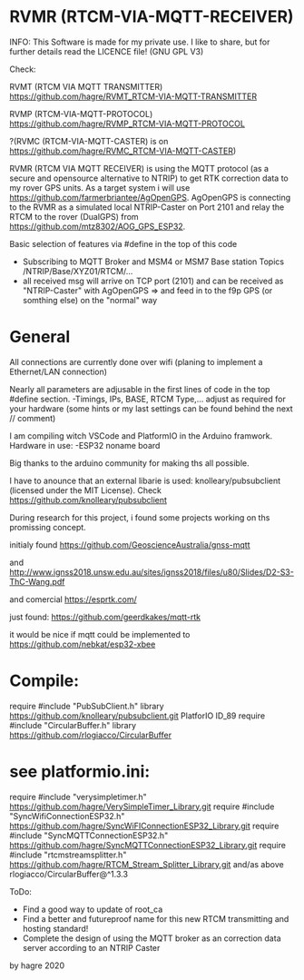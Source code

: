 # RVMR (RTCM-VIA-MQTT-RECEIVER)
INFO: This Software is made for my private use. I like to share, but for further details read the LICENCE file! (GNU GPL V3)

Check:  

RVMT (RTCM VIA MQTT TRANSMITTER) https://github.com/hagre/RVMT_RTCM-VIA-MQTT-TRANSMITTER

RVMP (RTCM-VIA-MQTT-PROTOCOL) https://github.com/hagre/RVMP_RTCM-VIA-MQTT-PROTOCOL 

?(RVMC (RTCM-VIA-MQTT-CASTER) is on https://github.com/hagre/RVMC_RTCM-VIA-MQTT-CASTER)

RVMR (RTCM VIA MQTT RECEIVER) is using the MQTT protocol (as a secure and opensource alternative to NTRIP) to get RTK correction data to my rover GPS units.
As a target system i will use https://github.com/farmerbriantee/AgOpenGPS. AgOpenGPS is connecting to the RVMR as a simulated local NTRIP-Caster on Port 2101 and relay the RTCM to the rover (DualGPS) from https://github.com/mtz8302/AOG_GPS_ESP32.


Basic selection of features via #define in the top of this code

* Subscribing to MQTT Broker and MSM4 or MSM7 Base station Topics /NTRIP/Base/XYZ01/RTCM/...
* all received msg will arrive on TCP port (2101) and can be received as "NTRIP-Caster" with AgOpenGPS => and feed in to the f9p GPS (or somthing else) on the "normal" way

# General
All connections are currently done over wifi (planing to implement a Ethernet/LAN connection)

Nearly all parameters are adjusable in the first lines of code in the top #define section.
-Timings, IPs, BASE, RTCM Type,... adjust as required for your hardware (some hints or my last settings can be found behind the next // comment)

I am compiling witch VSCode and PlatformIO in the Arduino framwork.
Hardware in use:
-ESP32 noname board

Big thanks to the arduino community for making ths all possible.

I have to anounce that an external libarie is used: 
knolleary/pubsubclient  (licensed under the MIT License). 
Check https://github.com/knolleary/pubsubclient

During research for this project, i found some projects working on ths promissing concept.

initialy found
https://github.com/GeoscienceAustralia/gnss-mqtt

and
http://www.ignss2018.unsw.edu.au/sites/ignss2018/files/u80/Slides/D2-S3-ThC-Wang.pdf

and comercial
https://esprtk.com/

just found:
https://github.com/geerdkakes/mqtt-rtk

it would be nice if mqtt could be implemented to
https://github.com/nebkat/esp32-xbee 


# Compile:

require #include "PubSubClient.h" library https://github.com/knolleary/pubsubclient.git PlatforIO ID_89
require #include "CircularBuffer.h" library https://github.com/rlogiacco/CircularBuffer 

# see platformio.ini:

require #include "verysimpletimer.h"  https://github.com/hagre/VerySimpleTimer_Library.git
require #include "SyncWifiConnectionESP32.h"  https://github.com/hagre/SyncWiFIConnectionESP32_Library.git
require #include "SyncMQTTConnectionESP32.h" https://github.com/hagre/SyncMQTTConnectionESP32_Library.git
require #include "rtcmstreamsplitter.h" https://github.com/hagre/RTCM_Stream_Splitter_Library.git
and/as above                           rlogiacco/CircularBuffer@^1.3.3


ToDo:
* Find a good way to update of root_ca 
* Find a better and futureproof name for this new RTCM transmitting and hosting standard!
* Complete the design of using the MQTT broker as an correction data server according to an NTRIP Caster

by hagre 
2020 
